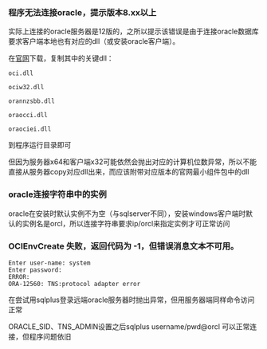 ### 程序无法连接oracle，提示版本8.xx以上
实际上连接的oracle服务器是12版的，之所以提示该错误是由于连接oracle数据库要求客户端本地也有对应的dll（或安装oracle客户端）。

在[官网](https://www.oracle.com/technetwork/database/database-technologies/instant-client/downloads/index.html)下载，复制其中的关键dll：
```
oci.dll

ociw32.dll

orannzsbb.dll

oraocci.dll

oraociei.dll
```
到程序运行目录即可

但因为服务器x64和客户端x32可能依然会抛出对应的计算机位数异常，所以不能直接从服务器copy对应dll出来，而应该附带对应版本的官网最小组件包中的dll



### oracle连接字符串中的实例
oracle在安装时默认实例不为空（与sqlserver不同），安装windows客户端时默认的实例名是orcl，所以连接字符串要求ip/orcl来指定实例才可正常访问



### OCIEnvCreate 失败，返回代码为 -1，但错误消息文本不可用。


```
Enter user-name: system
Enter password:
ERROR:
ORA-12560: TNS:protocol adapter error
```
在尝试用sqlplus登录远端oracle服务器时抛出异常，但用服务器端同样命令访问正常

ORACLE_SID、TNS_ADMIN设置之后sqlplus username/pwd@orcl 可以正常连接，但程序问题依旧
